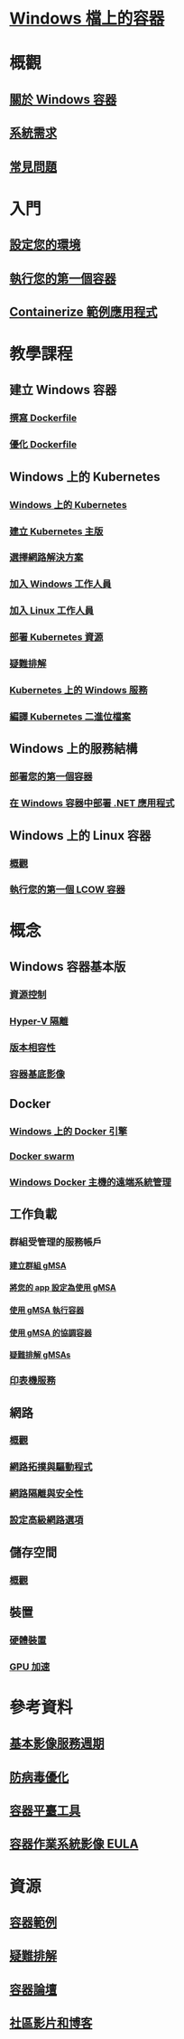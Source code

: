 # [Windows 檔上的容器](index.md) 

# 概觀
## [關於 Windows 容器](about/index.md)
## [系統需求](deploy-containers/system-requirements.md)
## [常見問題](about/faq.md)

# 入門
## [設定您的環境](quick-start/set-up-environment.md)
## [執行您的第一個容器](quick-start/run-your-first-container.md)
## [Containerize 範例應用程式](quick-start/building-sample-app.md)

# 教學課程
## 建立 Windows 容器
### [撰寫 Dockerfile](manage-docker/manage-windows-dockerfile.md)
### [優化 Dockerfile](manage-docker/optimize-windows-dockerfile.md)
## Windows 上的 Kubernetes
### [Windows 上的 Kubernetes](kubernetes/getting-started-kubernetes-windows.md)
### [建立 Kubernetes 主版](kubernetes/creating-a-linux-master.md)
### [選擇網路解決方案](kubernetes/network-topologies.md)
### [加入 Windows 工作人員](kubernetes/joining-windows-workers.md)
### [加入 Linux 工作人員](kubernetes/joining-linux-workers.md)
### [部署 Kubernetes 資源](kubernetes/deploying-resources.md)
### [疑難排解](kubernetes/common-problems.md)
### [Kubernetes 上的 Windows 服務](kubernetes/kube-windows-services.md)
### [編譯 Kubernetes 二進位檔案](kubernetes/compiling-kubernetes-binaries.md)
## Windows 上的服務結構
### [部署您的第一個容器](/azure/service-fabric/service-fabric-quickstart-containers)
### [在 Windows 容器中部署 .NET 應用程式](/azure/service-fabric/service-fabric-host-app-in-a-container)
## Windows 上的 Linux 容器
### [概觀](deploy-containers/linux-containers.md)
### [執行您的第一個 LCOW 容器](quick-start/quick-start-windows-10-linux.md)

# 概念
## Windows 容器基本版
### [資源控制](manage-containers/resource-controls.md)
### [Hyper-V 隔離](manage-containers/hyperv-container.md)
### [版本相容性](deploy-containers/version-compatibility.md)
### [容器基底影像](manage-containers/container-base-images.md)
## Docker
### [Windows 上的 Docker 引擎](manage-docker/configure-docker-daemon.md)
### [Docker swarm](manage-containers/swarm-mode.md)
### [Windows Docker 主機的遠端系統管理](management/manage_remotehost.md)
## 工作負載
### 群組受管理的服務帳戶
#### [建立群組 gMSA](manage-containers/manage-serviceaccounts.md)
#### [將您的 app 設定為使用 gMSA](manage-containers/gmsa-configure-app.md)
#### [使用 gMSA 執行容器](manage-containers/gmsa-run-container.md)
#### [使用 gMSA 的協調容器](manage-containers/gmsa-orchestrate-containers.md)
#### [疑難排解 gMSAs](manage-containers/gmsa-troubleshooting.md)
### [印表機服務](deploy-containers/print-spooler.md)
## 網路
### [概觀](container-networking/architecture.md)
### [網路拓撲與驅動程式](container-networking/network-drivers-topologies.md)
### [網路隔離與安全性](container-networking/network-isolation-security.md)
### [設定高級網路選項](container-networking/advanced.md)
## 儲存空間
### [概觀](manage-containers/container-storage.md)
## 裝置
### [硬體裝置](deploy-containers/hardware-devices-in-containers.md)
### [GPU 加速](deploy-containers/gpu-acceleration.md)

# 參考資料
## [基本影像服務週期](deploy-containers/base-image-lifecycle.md)
## [防病毒優化](https://docs.microsoft.com/windows-hardware/drivers/ifs/anti-virus-optimization-for-windows-containers)
## [容器平臺工具](deploy-containers/containerd.md)
## [容器作業系統影像 EULA](Images_EULA.md)

# 資源
## [容器範例](samples.md)
## [疑難排解](troubleshooting.md)
## [容器論壇](https://social.msdn.microsoft.com/Forums/home?forum=windowscontainers)
## [社區影片和博客](communitylinks.md)